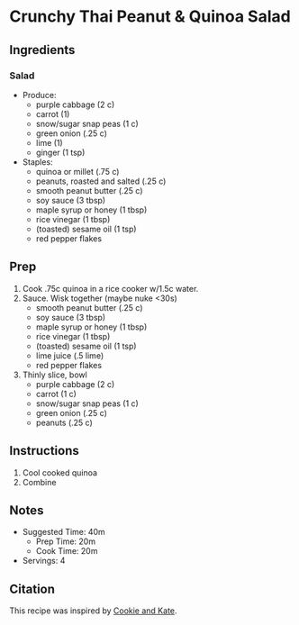 # Crunchy Thai Peanut & Quinoa Salad

## Ingredients

### Salad

- Produce:
    - purple cabbage (2 c)
    - carrot (1)
    - snow/sugar snap peas (1 c)
    - green onion (.25 c)
    - lime (1)
    - ginger (1 tsp)
- Staples:
    - quinoa or millet (.75 c)
    - peanuts, roasted and salted (.25 c)
    - smooth peanut butter (.25 c)
    - soy sauce (3 tbsp)
    - maple syrup or honey (1 tbsp)
    - rice vinegar (1 tbsp)
    - (toasted) sesame oil (1 tsp)
    - red pepper flakes

## Prep

1. Cook .75c quinoa in a rice cooker w/1.5c water.
1. Sauce. Wisk together (maybe nuke <30s)
    - smooth peanut butter (.25 c)
    - soy sauce (3 tbsp)
    - maple syrup or honey (1 tbsp)
    - rice vinegar (1 tbsp)
    - (toasted) sesame oil (1 tsp)
    - lime juice (.5 lime)
    - red pepper flakes
1. Thinly slice, bowl
    - purple cabbage (2 c)
    - carrot (1 c)
    - snow/sugar snap peas (1 c)
    - green onion (.25 c)
    - peanuts (.25 c)

## Instructions

1. Cool cooked quinoa
1. Combine

## Notes

- Suggested Time: 40m
    - Prep Time: 20m
    - Cook Time: 20m
- Servings: 4

## Citation

This recipe was inspired by [Cookie and Kate](https://cookieandkate.com/thai-peanut-quinoa-salad-recipe/).
